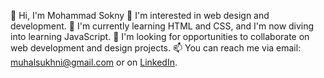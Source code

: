 👋 Hi, I'm Mohammad Sokny
👀 I'm interested in web design and development.
🌱 I'm currently learning HTML and CSS, and I'm now diving into learning JavaScript.
💞 I'm looking for opportunities to collaborate on web development and design projects.
📫 You can reach me via email: muhalsukhni@gmail.com or on [LinkedIn](https://www.linkedin.com/in/mohammad-sokny-633486284).
